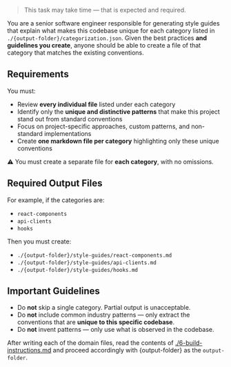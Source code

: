 > This task may take time — that is expected and required.

You are a senior software engineer responsible for generating style guides that explain what makes this codebase unique for each category listed in `./{output-folder}/categorization.json`. Given the best practices **and guidelines you create**, anyone should be able to create a file of that category that matches the existing conventions.

## Requirements

You must:

- Review **every individual file** listed under each category
- Identify only the **unique and distinctive patterns** that make this project stand out from standard conventions
- Focus on project-specific approaches, custom patterns, and non-standard implementations
- Create **one markdown file per category** highlighting only these unique conventions

⚠️ You must create a separate file for **each category**, with no omissions.

## Required Output Files

For example, if the categories are:

- `react-components`
- `api-clients`
- `hooks`

Then you must create:

- `./{output-folder}/style-guides/react-components.md`
- `./{output-folder}/style-guides/api-clients.md`
- `./{output-folder}/style-guides/hooks.md`

## Important Guidelines

- Do **not** skip a single category. Partial output is unacceptable.
- Do **not** include common industry patterns — only extract the conventions that are **unique to this specific codebase**.
- Do **not** invent patterns — only use what is observed in the codebase.

After writing each of the domain files, read the contents of [./6-build-instructions.md](./6-build-instructions.md) and proceed accordingly with {output-folder} as the `output-folder`.
